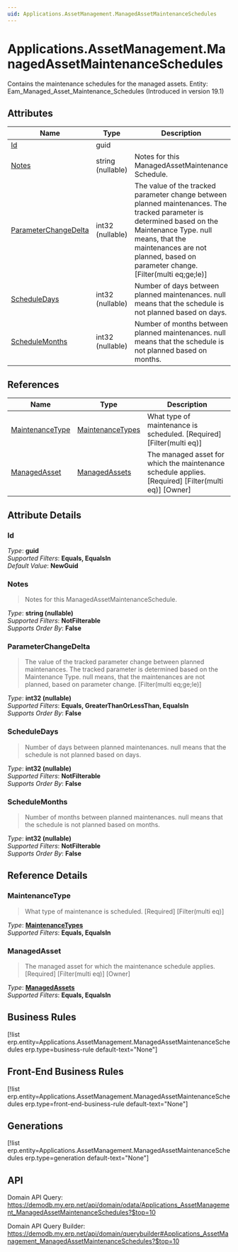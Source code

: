 ```yaml
---
uid: Applications.AssetManagement.ManagedAssetMaintenanceSchedules
---
```

# Applications.AssetManagement.ManagedAssetMaintenanceSchedules

Contains the maintenance schedules for the managed assets. Entity: Eam_Managed_Asset_Maintenance_Schedules (Introduced in version 19.1)

## Attributes

| Name | Type | Description |
| ---- | ---- | --- |
| [Id](Applications.AssetManagement.ManagedAssetMaintenanceSchedules.md#id) | guid |  
| [Notes](Applications.AssetManagement.ManagedAssetMaintenanceSchedules.md#notes) | string (nullable) | Notes for this ManagedAssetMaintenance<br />Schedule. 
| [ParameterChangeDelta](Applications.AssetManagement.ManagedAssetMaintenanceSchedules.md#parameterchangedelta) | int32 (nullable) | The value of the tracked parameter change between planned maintenances. The tracked parameter is determined based on the Maintenance Type. null means, that the maintenances are not planned, based on parameter change. [Filter(multi eq;ge;le)] 
| [ScheduleDays](Applications.AssetManagement.ManagedAssetMaintenanceSchedules.md#scheduledays) | int32 (nullable) | Number of days between planned maintenances. null means that the schedule is not planned based on days. 
| [ScheduleMonths](Applications.AssetManagement.ManagedAssetMaintenanceSchedules.md#schedulemonths) | int32 (nullable) | Number of months between planned maintenances. null means that the schedule is not planned based on months. 

## References

| Name | Type | Description |
| ---- | ---- | --- |
| [MaintenanceType](Applications.AssetManagement.ManagedAssetMaintenanceSchedules.md#maintenancetype) | [MaintenanceTypes](Applications.AssetManagement.MaintenanceTypes.md) | What type of maintenance is scheduled. [Required] [Filter(multi eq)] |
| [ManagedAsset](Applications.AssetManagement.ManagedAssetMaintenanceSchedules.md#managedasset) | [ManagedAssets](Applications.AssetManagement.ManagedAssets.md) | The managed asset for which the maintenance schedule applies. [Required] [Filter(multi eq)] [Owner] |


## Attribute Details

### Id

_Type_: **guid**  
_Supported Filters_: **Equals, EqualsIn**  
_Default Value_: **NewGuid**  

### Notes

> Notes for this ManagedAssetMaintenanceSchedule.

_Type_: **string (nullable)**  
_Supported Filters_: **NotFilterable**  
_Supports Order By_: **False**  

### ParameterChangeDelta

> The value of the tracked parameter change between planned maintenances. The tracked parameter is determined based on the Maintenance Type. null means, that the maintenances are not planned, based on parameter change. [Filter(multi eq;ge;le)]

_Type_: **int32 (nullable)**  
_Supported Filters_: **Equals, GreaterThanOrLessThan, EqualsIn**  
_Supports Order By_: **False**  

### ScheduleDays

> Number of days between planned maintenances. null means that the schedule is not planned based on days.

_Type_: **int32 (nullable)**  
_Supported Filters_: **NotFilterable**  
_Supports Order By_: **False**  

### ScheduleMonths

> Number of months between planned maintenances. null means that the schedule is not planned based on months.

_Type_: **int32 (nullable)**  
_Supported Filters_: **NotFilterable**  
_Supports Order By_: **False**  


## Reference Details

### MaintenanceType

> What type of maintenance is scheduled. [Required] [Filter(multi eq)]

_Type_: **[MaintenanceTypes](Applications.AssetManagement.MaintenanceTypes.md)**  
_Supported Filters_: **Equals, EqualsIn**  

### ManagedAsset

> The managed asset for which the maintenance schedule applies. [Required] [Filter(multi eq)] [Owner]

_Type_: **[ManagedAssets](Applications.AssetManagement.ManagedAssets.md)**  
_Supported Filters_: **Equals, EqualsIn**  



## Business Rules

[!list erp.entity=Applications.AssetManagement.ManagedAssetMaintenanceSchedules erp.type=business-rule default-text="None"]

## Front-End Business Rules

[!list erp.entity=Applications.AssetManagement.ManagedAssetMaintenanceSchedules erp.type=front-end-business-rule default-text="None"]

## Generations

[!list erp.entity=Applications.AssetManagement.ManagedAssetMaintenanceSchedules erp.type=generation default-text="None"]

## API

Domain API Query:
<https://demodb.my.erp.net/api/domain/odata/Applications_AssetManagement_ManagedAssetMaintenanceSchedules?$top=10>

Domain API Query Builder:
<https://demodb.my.erp.net/api/domain/querybuilder#Applications_AssetManagement_ManagedAssetMaintenanceSchedules?$top=10>

